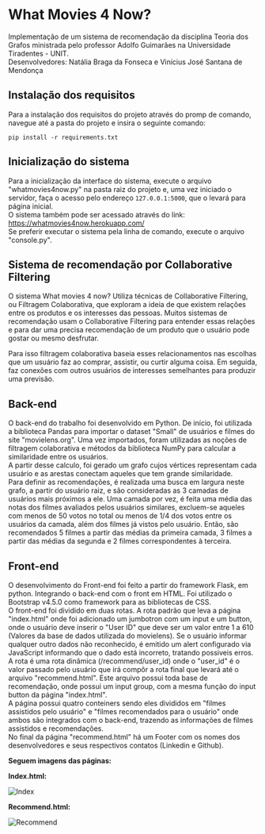 # What Movies 4 Now?  
Implementação de um sistema de recomendação da disciplina Teoria dos Grafos ministrada pelo professor Adolfo Guimarães na Universidade Tiradentes - UNIT.  
Desenvolvedores: Natália Braga da Fonseca e Vinícius José Santana de Mendonça  

## Instalação dos requisitos
Para a instalação dos requisitos do projeto através do promp de comando, navegue até a pasta do projeto e insira o seguinte comando:

```
pip install -r requirements.txt
```

## Inicialização do sistema
Para a inicialização da interface do sistema, execute o arquivo "whatmovies4now.py" na pasta raiz do projeto e, uma vez iniciado o servidor, faça o acesso pelo endereço `127.0.0.1:5000`, que o levará para página inicial.  
O sistema também pode ser acessado através do link: https://whatmovies4now.herokuapp.com/  
Se preferir executar o sistema pela linha de comando, execute o arquivo "console.py".  

## Sistema de recomendação por Collaborative Filtering
O sistema What movies 4 now? Utiliza técnicas de Collaborative Filtering, ou Filtragem Colaborativa, que exploram a ideia de que existem relações entre os produtos e os interesses das pessoas. Muitos sistemas de recomendação usam o Collaborative Filtering para entender essas relações e para dar uma precisa recomendação de um produto que o usuário pode gostar ou mesmo desfrutar.  

Para isso filtragem colaborativa baseia esses relacionamentos nas escolhas que um usuário faz ao comprar, assistir, ou curtir alguma coisa. Em seguida, faz conexões com outros usuários de interesses semelhantes para produzir uma previsão.  

## Back-end
O back-end do trabalho foi desenvolvido em Python. De início, foi utilizada a biblioteca Pandas para importar o dataset "Small" de usuários e filmes do site "movielens.org". Uma vez importados, foram utilizadas as noções de filtragem colaborativa e métodos da biblioteca NumPy para calcular a similaridade entre os usuários.  
A partir desse calculo, foi gerado um grafo cujos vértices representam cada usuário e as arestas conectam aqueles que tem grande similaridade.   
Para definir as recomendações, é realizada uma busca em largura neste grafo, a partir do usuário raiz, e são consideradas as 3 camadas de usuários mais próximos a ele. Uma camada por vez, é feita uma média das notas dos filmes avaliados pelos usuários similares, excluem-se aqueles com menos de 50 votos no total ou menos de 1/4 dos votos entre os usuários da camada, além dos filmes já vistos pelo usuário.
Então, são recomendados 5 filmes a partir das médias da primeira camada, 3 filmes a partir das médias da segunda e 2 filmes correspondentes à terceira.  

## Front-end
O desenvolvimento do Front-end foi feito a partir do framework Flask, em python. Integrando o back-end com o front em HTML. Foi utilizado o Bootstrap v4.5.0 como framework para as bibliotecas de CSS.  
O front-end foi dividido em duas rotas. A rota padrão que leva a página "index.html" onde  foi adicionado um jumbotron com um input e um button, onde o usuário deve inserir o "User ID" que deve ser um valor entre 1 a 610 (Valores da base de dados utilizada do movielens). Se o usuário informar qualquer outro dados não reconhecido, é emitido um alert configurado via JavaScript informando que o dado está incorreto, tratando possiveis erros.  
A rota é uma rota dinâmica (/recommend/user_id) onde o "user_id" é o valor passado pelo usuário que irá compôr a rota final que levará até o arquivo "recommend.html". Este arquivo possui toda base de recomendação, onde possui um input group, com a mesma função do input button da página "index.html".  
A página possui quatro conteiners sendo eles divididos em "filmes assistidos pelo usuário" e "filmes recomendados para o usuário" onde ambos são integrados com o back-end, trazendo as informações de filmes assistidos e recomendações.  
No final da página "recommend.html" há um Footer com os nomes dos desenvolvedores e seus respectivos contatos (Linkedin e Github).  

<b>Seguem imagens das páginas:</b>


<b>Index.html:</b>

![Index](https://i.imgur.com/zn0KSHZ.jpg)


<b>Recommend.html:</b>

![Recommend](https://i.imgur.com/hK8Fgpe.jpg)
